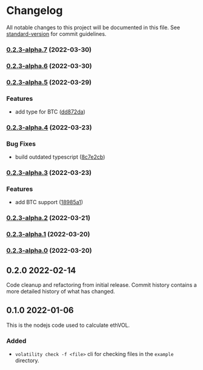 # Changelog

All notable changes to this project will be documented in this file. See [standard-version](https://github.com/conventional-changelog/standard-version) for commit guidelines.

### [0.2.3-alpha.7](https://github.com/VolatilityGroup/node-volatility-mfiv-internal/compare/v0.2.3-alpha.6...v0.2.3-alpha.7) (2022-03-30)

### [0.2.3-alpha.6](https://github.com/VolatilityGroup/node-volatility-mfiv-internal/compare/v0.2.3-alpha.5...v0.2.3-alpha.6) (2022-03-30)

### [0.2.3-alpha.5](https://github.com/VolatilityGroup/node-volatility-mfiv-internal/compare/v0.2.3-alpha.4...v0.2.3-alpha.5) (2022-03-29)


### Features

* add type for BTC ([dd872da](https://github.com/VolatilityGroup/node-volatility-mfiv-internal/commit/dd872daa15896c201a8ce2406d884d219020a056))

### [0.2.3-alpha.4](https://github.com/VolatilityGroup/node-volatility-mfiv-internal/compare/v0.2.3-alpha.3...v0.2.3-alpha.4) (2022-03-23)


### Bug Fixes

* build outdated typescript ([8c7e2cb](https://github.com/VolatilityGroup/node-volatility-mfiv-internal/commit/8c7e2cbc37200433e5cfda2393d007449053cb9d))

### [0.2.3-alpha.3](https://github.com/VolatilityGroup/node-volatility-mfiv-internal/compare/v0.2.3-alpha.2...v0.2.3-alpha.3) (2022-03-23)


### Features

* add BTC support ([18985a1](https://github.com/VolatilityGroup/node-volatility-mfiv-internal/commit/18985a14ae75fa19dc0f680b56fd183beb306c27))

### [0.2.3-alpha.2](https://github.com/VolatilityGroup/node-volatility-mfiv-internal/compare/v0.2.3-alpha.1...v0.2.3-alpha.2) (2022-03-21)

### [0.2.3-alpha.1](https://github.com/VolatilityGroup/node-volatility-mfiv-internal/compare/v0.2.3-alpha.0...v0.2.3-alpha.1) (2022-03-20)

### [0.2.3-alpha.0](https://github.com/VolatilityGroup/node-volatility-mfiv-internal/compare/v0.2.1...v0.2.3-alpha.0) (2022-03-20)

## 0.2.0 2022-02-14

Code cleanup and refactoring from initial release. Commit history contains a more detailed history of what has changed.

## 0.1.0 2022-01-06

This is the nodejs code used to calculate ethVOL.

### Added

- `volatility check -f <file>` cli for checking files in the `example` directory.